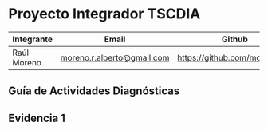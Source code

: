 # Proyecto Integrador TSCDIA


|   Integrante |             Email           | Github|
|--------------|-----------------------------|-------|
| Raúl Moreno  | moreno.r.alberto@gmail.com  |https://github.com/morenoraul|

## Guía de Actividades Diagnósticas

## Evidencia 1
